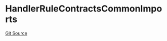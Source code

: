 # HandlerRuleContractsCommonImports
[Git Source](https://github.com/thrackle-io/tron/blob/eb8a3e1cf83581100fd90ef911919e537c2c55cb/src/client/token/handler/ruleContracts/HandlerRuleContractsCommonImports.sol)


